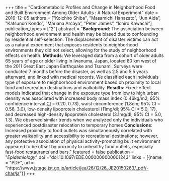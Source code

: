 +++
title = "Cardiometabolic Profiles and Change in Neighborhood Food and Built Environment Among Older Adults : A Natural Experiment"
date = 2016-12-05
authors = ["Koichiro Shiba", “Masamichi Hanazato”, “Jun Aida”, "Katsunori Kondo”, ”Mariana Arcaya”, “Peter James”, “Ichiro Kawachi”]
publication\_types = ["2"]
abstract = "**Background**: The association between neighborhood environment and health may be biased due to confounding by residential self-selection. The displacement of disaster victims can act as a natural experiment that exposes residents to neighborhood environments they did not select, allowing for the study of neighborhood effects on health.  **Methods**: We leveraged data from a cohort of older adults 65 years of age or older living in Iwanuma, Japan, located 80 km west of the 2011 Great East Japan Earthquake and Tsunami. Surveys were conducted 7 months before the disaster, as well as 2.5 and 5.5 years afterward, and linked with medical records. We classified each individuals type of exposure to neighborhood environment based on proximity to local food and recreation destinations and walkability.  **Results**: Fixed-effect models indicated that change in the exposure type from low to high urban density was associated with increased body mass index (0.46kg/m2; 95% confidence interval [CI]() = 0.20, 0.73), waist circumference (1.8cm; 95% CI = 0.56, 3.0), low-density lipoprotein cholesterol (11mg/dl; 95% CI = 5.0, 17), and decreased high-density lipoprotein cholesterol (3.1mg/dl; 95% CI = 5.0, 1.3). We observed similar trends when we analyzed only the individuals who experienced postdisaster relocation to temporary homes **Conclusions**: Increased proximity to food outlets was simultaneously correlated with greater walkability and accessibility to recreational destinations; however, any protective association of physical activity-promoting built environment appeared to be offset by proximity to unhealthy food outlets, especially fast-food restaurants and bars."
featured = false
publication = "*Epidemiology*"
doi ="doi:10.1097/EDE.0000000000001243"
links = [{name = "PDF", url = "https://www.[jstage.jst.go.jp/article/jea/26/12/26\_JE20150263/\_pdf/-char/ja][2]"}]
+++


[2]:	ingentaconnect.com/content/wk/ede/2020/00000031/00000006/art00008